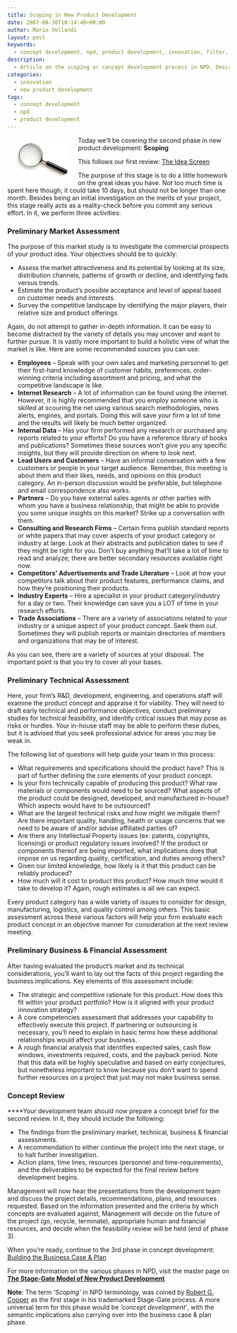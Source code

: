 ```yaml
---
title: Scoping in New Product Development
date: 2007-08-30T10:14:40+00:00
author: Mario Vellandi
layout: post
keywords:
  - concept development, npd, product development, innovation, filter, analysis, feasibility, review, investigation, financial, technical, market, marketing, product, viable, stage gate, robert cooper
description:
  - Article on the scoping or concept development process in NPD. Describes how in order to develop great concepts, there are three types of feasibility analyses to do.
categories:
  - innovation
  - new product development
tags:
  - concept development
  - npd
  - product development
---
```

<img src="../images/wp-content/uploads/2008/03/npd-scoping.jpg" alt="magnifying glass metaphor for scoping in product development" hspace="20" vspace="5" align="left" />Today we&#8217;ll be covering the second phase in new product development: __Scoping__

This follows our first review: [The Idea Screen](../idea-screening/ "article on Idea Screening in NPD")

The purpose of this stage is to do a little homework on the great ideas you have. Not too much time is spent here though; it could take 10 days, but should not be longer than one month. Besides being an initial investigation on the merits of your project, this stage really acts as a reality-check before you commit any serious effort. In it, we perform three activities:

###  Preliminary Market Assessment

The purpose of this market study is to investigate the commercial prospects of your product idea. Your objectives should be to quickly:

  * Assess the market attractiveness and its potential by looking at its size, distribution channels, patterns of growth or decline, and identifying fads versus trends.
  * Estimate the product&#8217;s possible acceptance and level of appeal based on customer needs and interests.
  * Survey the competitive landscape by identifying the major players, their relative size and product offerings

Again, do not attempt to gather in-depth information. It can be easy to become distracted by the variety of details you may uncover and want to further pursue. It is vastly more important to build a holistic view of what the market is like. Here are some recommended sources you can use:

  * **Employees** &#8211; Speak with your own sales and marketing personnel to get their first-hand knowledge of customer habits, preferences, order-winning criteria including assortment and pricing, and what the competitive landscape is like.
  * __Internet Research__ &#8211; A lot of information can be found using the internet. However, it is highly recommended that you employ someone who is skilled at scouring the net using various search methodologies, news alerts, engines, and portals. Doing this will save your firm a lot of time and the results will likely be much better organized.
  * __Internal Data__ &#8211; Has your firm performed any research or purchased any reports related to your efforts? Do you have a reference library of books and publications? Sometimes these sources won&#8217;t give you any specific insights, but they will provide direction on where to look next.
  * __Lead Users and Customers__ &#8211; Have an informal conversation with a few customers or people in your target audience. Remember, this meeting is about them and their likes, needs, and opinions on this product category. An in-person discussion would be preferable, but telephone and email correspondence also works.
  * __Partners__ &#8211; Do you have external sales agents or other parties with whom you have a business relationship, that might be able to provide you some unique insights on this market? Strike up a conversation with them.
  * __Consulting and Research Firms__ &#8211; Certain firms publish standard reports or white papers that may cover aspects of your product category or industry at large. Look at their abstracts and publication dates to see if they might be right for you. Don&#8217;t buy anything that&#8217;ll take a lot of time to read and analyze; there are better secondary resources available right now.
  * __Competitors&#8217; Advertisements and Trade Literature__ &#8211; Look at how your competitors talk about their product features, performance claims, and how they&#8217;re positioning their products.
  * **Industry Experts** &#8211; Hire a specialist in your product category/industry for a day or two. Their knowledge can save you a LOT of time in your research efforts.
  * **Trade Associations** &#8211; There are a variety of associations related to your industry or a unique aspect of your product concept. Seek them out. Sometimes they will publish reports or maintain directories of members and organizations that may be of interest.

As you can see, there are a variety of sources at your disposal. The important point is that you try to cover all your bases.

###  Preliminary Technical Assessment

Here, your firm&#8217;s R&D, development, engineering, and operations staff will examine the product concept and appraise it for viability. They will need to draft early technical and performance objectives, conduct preliminary studies for technical feasibility, and identify critical issues that may pose as risks or hurdles. Your in-house staff may be able to perform these duties, but it is advised that you seek professional advice for areas you may be weak in.

The following list of questions will help guide your team in this process:

  * What requirements and specifications should the product have? This is part of further defining the core elements of your product concept.
  * Is your firm technically capable of producing this product? What raw materials or components would need to be sourced? What aspects of the product could be designed, developed, and manufactured in-house? Which aspects would have to be outsourced?
  * What are the largest technical risks and how might we mitigate them? Are there important quality, handling, health or usage concerns that we need to be aware of and/or advise affiliated parties of?
  * Are there any Intellectual Property issues (ex: patents, copyrights, licensing) or product regulatory issues involved? If the product or components thereof are being imported, what implications does that impose on us regarding quality, certification, and duties among others?
  * Given our limited knowledge, how likely is it that this product can be reliably produced?
  * How much will it cost to product this product? How much time would it take to develop it? Again, rough estimates is all we can expect.

Every product category has a wide variety of issues to consider for design, manufacturing, logistics, and quality control among others. This basic assessment across these various factors will help your firm evaluate each product concept in an objective manner for consideration at the next review meeting.

### Preliminary Business & Financial Assessment

After having evaluated the product&#8217;s market and its technical considerations, you&#8217;ll want to lay out the facts of this project regarding the business implications. Key elements of this assessment include:

  * The strategic and competitive rationale for this product. How does this fit within your product portfolio? How is it aligned with your product innovation strategy?
  * A core competencies assessment that addresses your capability to effectively execute this project. If partnering or outsourcing is necessary, you&#8217;ll need to explain in basic terms how these additional relationships would affect your business.
  * A rough financial analysis that identifies expected sales, cash flow windows, investments required, costs, and the payback period. Note that this data will be highly speculative and based on early conjectures, but nonetheless important to know because you don&#8217;t want to spend further resources on a project that just may not make business sense.

### Concept Review

 ****Your development team should now prepare a concept brief for the second review. In it, they should include the following:

  * The findings from the preliminary market, technical, business & financial assessments.
  * A recommendation to either continue the project into the next stage, or to halt further investigation.
  * Action plans, time lines, resources (personnel and time-requirements), and the deliverables to be expected for the final review before development begins.

Management will now hear the presentations from the development team and discuss the project details, recommendations, plans, and resources requested. Based on the information presented and the criteria by which concepts are evaluated against, Management will decide on the future of the project (go, recycle, terminate), appropriate human and financial resources, and decide when the feasibility review will be held (end of phase 3).

When you&#8217;re ready, continue to the 3rd phase in concept development: [Building the Business Case & Plan](../building-the-business-case-plan/ "building the business case and plan")

For more information on the various phases in NPD, visit the master page on **[The Stage-Gate Model of New Product Development](../the-stage-gate-model-of-product-development/ "stage gate model of new product development by robert g. cooper")**

__Note__: The term _&#8216;Scoping&#8217;_ in NPD terminology, was coined by [Robert G. Cooper](http://www.prod-dev.com/dr_cooper.shtml "robert g. cooper profile") as the first stage in his trademarked Stage-Gate process. A more universal term for this phase would be _&#8216;concept development&#8217;_, with the semantic implications also carrying over into the business case & plan phase.
